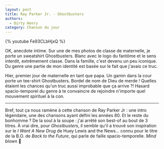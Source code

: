 ```yaml
---
layout: post
title: Ray Parker Jr. - Ghostbusters
authors:
  - Dirty Henry
category: Chanson du jour
---
```


{% youtube Fe93CLbHjxQ %}

OK, anecdote intime. Sur une de mes photos de classe de maternelle, je porte un
sweatshirt Ghostbusters. Blanc avec le logo du fantôme et le sens interdit,
extrêmement classe. Dans la famille, c'est devenu un peu iconique. Du genre une
partie de mon identité est basée sur le fait que j'avais ce truc.

Hier, premier jour de maternelle en tant que papa. Un gamin dans la cour porte
un tee-shirt Ghostbusters. Bordel de nom de Dieu de merde ! Quelles étaient les
chances qu'un truc aussi improbable que ça arrive ⁈ Hasard spacio-temporel du
genre à te convaincre de rejoindre n'importe quel mouvement spirituel à la con.

---

Bref, tout ça nous ramène à cette chanson de Ray Parker Jr : une intro
légendaire, une des chansons ayant défini les années 80. Et le reste du
bonhomme ? De la soul à la soupe : j'ai arrêté son best-of au bout de 3 titres.
À vrai dire, pour _Ghostbusters_, il semble qu'il a trouvé son inspiration sur
le _I Want A New Drug_ de Huey Lewis and the News… connu pour le titre de la
B.O. de _Back to the Future_, qui parle de faille spacio-temporelle. _Mind
blown_ 🤯
